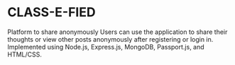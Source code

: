 # CLASS-E-FIED
Platform to share anonymously
Users can use the application to share their thoughts or view other posts anonymously after registering or login in.
Implemented using Node.js, Express.js, MongoDB, Passport.js, and HTML/CSS. 

